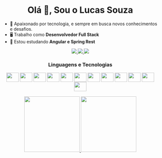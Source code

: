 <h1 align="center">Olá 🖖, Sou o Lucas Souza</h1>

- 🚀 Apaixonado por tecnologia, e sempre em busca novos conhecimentos e desafios.
- 🖥️ Trabalho como **Desenvolvedor Full Stack**
- 🌱 Estou estudando **Angular e Spring Rest**

<div align="center" style="margin-top:2%; margin-bottom:2%">
	<a href="https://wa.me/5511963290171" target="_blank">
		<img src="https://img.shields.io/badge/WhatsApp-25D366?style=for-the-badge&logo=whatsapp&logoColor=white" target="_blank">
	</a>
	<a href = "mailto:lhenriquesouza00@gmail.com" target="_blank">
		<img src="https://img.shields.io/badge/Gmail-D14836?style=for-the-badge&logo=gmail&logoColor=white">
	</a>
	<a href = "https://www.linkedin.com/in/lucashsouza/" target="_blank">
		<img src="https://img.shields.io/badge/LinkedIn-0077B5?style=for-the-badge&logo=linkedin&logoColor=white">
	</a>
</div>

<div align="center">
	<h3><b>Linguagens e Tecnologias</b></h3>
	<div style="display: inline_block">
		<img align="center" height=30 width="40" src="https://cdn.jsdelivr.net/gh/devicons/devicon/icons/java/java-original.svg"/>
		<img align="center" height=30 width="40" src="https://cdn.jsdelivr.net/gh/devicons/devicon/icons/spring/spring-original.svg" />
		<img align="center" height=30 width="40" src="https://cdn.jsdelivr.net/gh/devicons/devicon/icons/angularjs/angularjs-original.svg" />
		<img align="center" height=30 width="40" src="https://cdn.jsdelivr.net/gh/devicons/devicon/icons/html5/html5-original.svg" />
		<img align="center" height=30 width="40" src="https://cdn.jsdelivr.net/gh/devicons/devicon/icons/css3/css3-original.svg" />
		<img align="center" height=30 width="40" src="https://cdn.jsdelivr.net/gh/devicons/devicon/icons/javascript/javascript-original.svg" />
		<img align="center" height=30 width="40" src="https://cdn.jsdelivr.net/gh/devicons/devicon/icons/typescript/typescript-original.svg" />
		<img align="center" height=30 width="40" src="https://cdn.jsdelivr.net/gh/devicons/devicon/icons/bootstrap/bootstrap-original.svg" />
		<img align="center" height=30 width="40" src="https://cdn.jsdelivr.net/gh/devicons/devicon/icons/docker/docker-original.svg"/>
		<img align="center" height=30 width="40" src="https://cdn.jsdelivr.net/gh/devicons/devicon/icons/jenkins/jenkins-original.svg"/>
		<img align="center" height=30 width="40" src="https://cdn.jsdelivr.net/gh/devicons/devicon/icons/groovy/groovy-original.svg"/>
		<img align="center" height=30 width="40" src="https://cdn.jsdelivr.net/gh/devicons/devicon/icons/selenium/selenium-original.svg"/>
	</div>
<br/>
<div align="center">
	<a href="https://github.com/lucashsouza">
	<img height="180em" src="https://github-readme-stats.vercel.app/api?username=lucashsouza&show_icons=true&theme=dracula&include_all_commits=true&count_private=true"/>
	<img height="180em" src="https://github-readme-stats.vercel.app/api/top-langs/?username=lucashsouza&layout=compact&langs_count=7&theme=dracula"></a>
</div>
